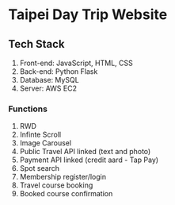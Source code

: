 # Taipei Day Trip Website


## Tech Stack
1. Front-end: JavaScript, HTML, CSS
2. Back-end: Python Flask
3. Database: MySQL
4. Server: AWS EC2

### Functions
1. RWD
2. Infinte Scroll
3. Image Carousel
4. Public Travel API linked (text and photo)
5. Payment API linked (credit aard - Tap Pay)
6. Spot search
7. Membership register/login
8. Travel course booking
9. Booked course confirmation


